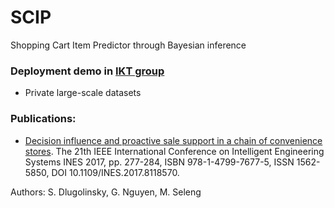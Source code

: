 # SCIP
Shopping Cart Item Predictor through Bayesian inference

### Deployment demo in [IKT group](http://try.ui.sav.sk/convenience-rs/)
- Private large-scale datasets

### Publications:
- [Decision influence and proactive sale support in a chain of convenience stores](http://ieeexplore.ieee.org/document/8118570/). The 21th IEEE International Conference on Intelligent Engineering Systems INES 2017, pp. 277-284, ISBN 978-1-4799-7677-5, ISSN 1562-5850, DOI 10.1109/INES.2017.8118570.

Authors: S. Dlugolinsky, G. Nguyen, M. Seleng
